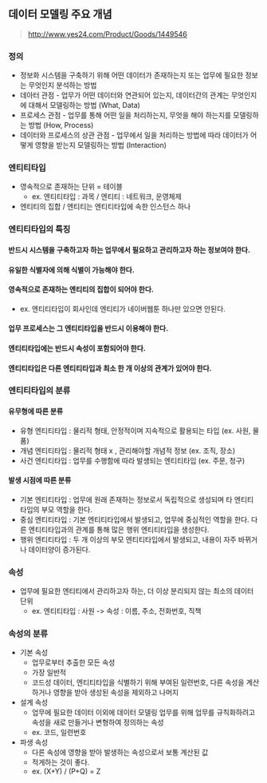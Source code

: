 ## 데이터 모델링 주요 개념
> http://www.yes24.com/Product/Goods/1449546

### 정의
* 정보화 시스템을 구축하기 위해 어떤 데이터가 존재하는지 또는 업무에 필요한 정보는 무엇인지 분석하는 방법
* 데아터 관점 - 업무가 어떤 데이터와 연관되어 있는지, 데이터간의 관계는 무엇인지에 대해서 모델링하는 방법 (What, Data)
* 프로세스 관점 - 업무를 통해 어떤 일을 처리하는지, 무엇을 해야 하는지를 모델링하는 방법 (How, Process)
* 데이터와 프로세스의 상관 관점 - 업무에서 일을 처리하는 방법에 따라 데이터가 어떻게 영향을 받는지 모델링하는 방법 (Interaction)

### 엔티티타입
* 영속적으로 존재하는 단위 = 테이블
  * ex. 엔티티타입 : 과목 / 엔티티 : 네트워크, 운영체제
* 엔티티의 집합 / 엔티티는 엔티티타입에 속한 인스턴스 하나

### 엔티티타입의 특징
#### 반드시 시스템을 구축하고자 하는 업무에서 필요하고 관리하고자 하는 정보여야 한다.

#### 유일한 식별자에 의해 식별이 가능해야 한다.

#### 영속적으로 존재하는 엔티티의 집합이 되어야 한다.
* ex. 엔티티타입이 회사인데 엔티티가 네이버웹툰 하나만 있으면 안된다.

#### 업무 프로세스는 그 엔티티타입을 반드시 이용해야 한다.

#### 엔티티타입에는 반드시 속성이 포함되어야 한다.

#### 엔티티타입은 다른 엔티티타입과 최소 한 개 이상의 관계가 있어야 한다.

### 엔티티타입의 분류
#### 유무형에 따른 분류
* 유형 엔티티타입 : 물리적 형태, 안정적이며 지속적으로 활용되는 타입 (ex. 사원, 물품)
* 개념 엔티티타입 : 물리적 형태 x , 관리해야할 개념적 정보 (ex. 조직, 장소)
* 사건 엔티티타입 : 업무를 수행함에 따라 발생되는 엔티티타입 (ex. 주문, 청구)

#### 발생 시점에 따른 분류
* 기본 엔티티타입 : 업무에 원래 존재하는 정보로서 독립적으로 생성되며 타 엔티티타입의 부모 역할을 한다.
* 중심 엔티티타입 : 기본 엔티티타입에서 발생되고, 업무에 중심적인 역할을 한다. 다른 엔티티타입과의 관계를 통해 많은 행위 엔티티타입을 생성한다.
* 행위 엔티티타입 : 두 개 이상의 부모 엔티티타입에서 발생되고, 내용이 자주 바뀌거나 데이터양이 증가된다.

### 속성
* 업무에 필요한 엔티티에서 관리하고자 하는, 더 이상 분리되지 않는 최소의 데이터 단위
  * ex. 엔티티타입 : 사원 -> 속성 : 이름, 주소, 전화번호, 직책

### 속성의 분류
* 기본 속성
  * 업무로부터 추출한 모든 속성
  * 가장 일반적
  * 코드성 데이터, 엔티티타입을 식별하기 위해 부여된 일련번호, 다른 속성을 계산하거나 영향을 받아 생성된 속성을 제외하고 나머지
* 설계 속성
  * 업무에 필요한 데이터 이외에 데이터 모델링 업무를 위해 업무를 규칙화하려고 속성을 새로 만들거나 변형하여 정의하는 속성
  * ex. 코드, 일련번호
* 파생 속성
  * 다른 속성에 영향을 받아 발생하는 속성으로서 보통 계산된 값
  * 적게하는 것이 좋다.
  * ex. (X+Y) / (P+Q) = Z